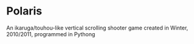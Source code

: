 Polaris
=======

An ikaruga/touhou-like vertical scrolling shooter game created in Winter, 2010/2011, programmed in Pythong
